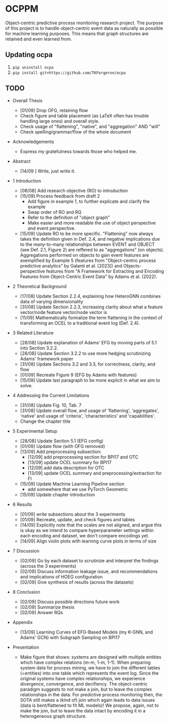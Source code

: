 # OCPPM
Object-centric predictive process monitoring research project. The purpose of this project is to handle object-centric event data as naturally as possible for machine learning purposes. This means that graph structures are retained and even learned from.

## Updating ocpa
1. `pip uninstall ocpa`
2. `pip install git+https://github.com/TKForgeron/ocpa`


## TODO
- Overall Thesis
    - [01/09] Drop OFG, retaining flow
    - Check figure and table placement (as LaTeX often has trouble handling large ones) and overall style.
    - Check usage of "flattening", "native", and "aggregation" AND "will"
    - Check spelling/grammar/flow of the whole document
- Acknowledgements
    - Express my gratefulness towards those who helped me.
- Abstract
    - [14/09 ] Write, just write it.
- 1 Introduction
    - [08/08] Add research objective (RO) to introduction
    - [15/09] Process feedback from draft 2
        - Add figure in example 1, to further explicate and clarify the example
        - Swap order of RO and RQ
        - Refer to the definition of "object graph"
        - Make easier and more readable the use of object perspective and event perspective.
    - [15/09] Update RO to be more specific. "Flattening" now always takes the definition given in Def. 2.4, and negative implications due to the many-to-many relationships between EVENT and OBJECT (see Def. 2.1, Figure 2) are reffered to as "aggregations" (on objects). Aggregations performed on objects to gain event features are exemplified by Example 5 (features from "Object-centric process predictive analytics" by Galanti et al. [2023]) and Objects-perspective features from "A Framework for Extracting and Encoding Features from Object-Centric Event Data" by Adams et al. (2022).
- 2 Theoretical Background
    - [17/08] Update Section 2.2.4, explaining how HeteroGNN combines data of varying dimensionality
    - [31/08] Update Section 2.2.3, increasing clarity about what a feature vector/node feature vector/node vector is
    - [11/09] Mathematically formalize the term flattening in the context of transforming an OCEL to a traditional event log (Def. 2.4).
- 3 Related Literature
    - [28/08] Update explanation of Adams' EFG by moving parts of 5.1 into Section 3.2.2. 
    - [28/08] Update Section 3.2.2 to use more hedging scrutinizing Adams' framework paper
    - [31/08] Update Sections 3.2 and 3.3, for correctness, clarity, and flow
    - [01/09] Recreate Figure 9 (EFG by Adams with features)
    - [15/09] Update last paragraph to be more explicit in what we aim to solve.
- 4 Addressing the Current Limitations
    - [31/08] Update Fig. 10, Tab. 7
    - [31/08] Update overall flow, and usage of 'flattening', 'aggregates', 'native' and usage of 'criteria', 'characteristics' and 'capabilities'.
    - Change the chapter title
- 5 Experimental Setup
    - [28/08] Update Section 5.1 (EFG config)
    - [01/09] Update flow (with OFG removed)
    - [13/09] Add preprocessing subsection:
        - [12/09] add preprocessing section for BPI17 and OTC
        - [13/09] update OCEL summary for BPI17
        - [12/09] add data description for OTC
        - [13/09] update OCEL summary and preprocessing/extraction for FI
    - [15/09] Update Machine Learning Pipeline section
        - add somewhere that we use PyTorch Geometric
    - [15/09] Update chapter introduction
- 6 Results
    - [01/09] write subsections about the 3 experiments
    - [01/09] Recreate, update, and check figures and tables
    - [14/09] Explicitly note that the scales are not aligned, and argue this is okay as we intend to compare hyperparameter settings within each encoding and dataset, we don't compare encodings yet.
    - [14/09] Align violin plots with learning curve plots in terms of size
- 7 Discussion
    - [02/09] Go by each dataset to scrutinize and interpret the findings (across the 3 experiments)
    - [02/09] Discuss information leakage issue, and recommendations and implications of HOEG configuration
    - [02/09] Give synthesis of results (across the datasets)
- 8 Conclusion
    - [02/09] Discuss possible directions future work
    - [02/09] Summarize thesis
    - [02/09] Answer RQs
- Appendix
    - [13/09] Learning Curves of EFG-Based Models (my K-GNN, and Adams' GCN) with Subgraph Sampling on BPI17

- Presentation
    - Make figure that shows: systems are designed with multiple entities which have complex relations (m-m, 1-m, 1-1). When preparing system data for process mining, we have to join the different tables (=entities) into one table which represents the event log. Since the original systems have complex relationships, we experience divergence, convergence, and decifiency. The object-centric paradigm suggests to not make a join, but to leave the complex relationships in the data. For predictive process monitoring then, the SOTA still makes a (kind of) join which again leads to data issues (data is bent/flattened to fit ML models)! We propose, again, not to make the join, but to leave the data intact by encoding it in a heterogeneous graph structure.